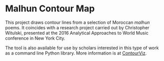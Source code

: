 # Malhun Contour Map

This project draws contour lines from a selection of Moroccan *malhun* poems.
It coincides with a research project carried out by Christopher Witulski, presented at
the 2016 Analytical Approaches to World Music conference in New York City.

The tool is also available for use by scholars interested in this type of work as
a command line Python library. More information is at [ContourViz](https://github.com/cjwit/contourviz).
